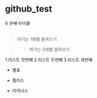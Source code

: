 # github_test

###### 6 번째 타이틀

> 여기는 1레벨 들여쓰기

> > 여기는 2레벨 들여쓰기

1.리스트 첫번째
2.리스트 두번째
3.리스트 세번째


* 별표
+ 플러스
- 마이너스

